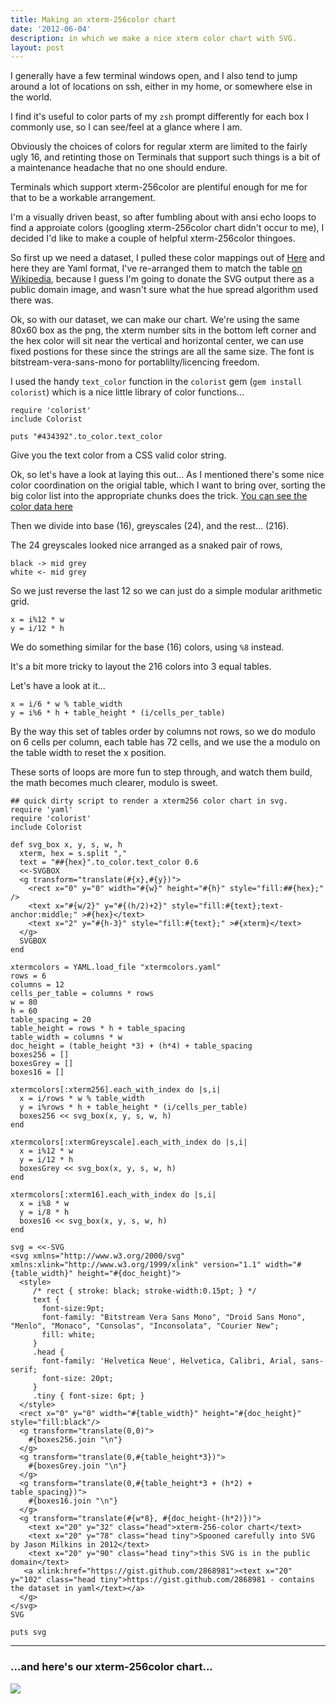 ```yaml
---
title: Making an xterm-256color chart
date: '2012-06-04'
description: in which we make a nice xterm color chart with SVG.
layout: post
---
```


I generally have a few terminal windows open, and I also tend to jump around a lot of locations on ssh, either in my home, or somewhere else in the world.

I find it's useful to color parts of my `zsh` prompt differently for each box I commonly use, so I can see/feel at a glance where I am.

Obviously the choices of colors for regular xterm are limited to the fairly ugly 16, and retinting those on Terminals that support such things is a bit of a maintenance headache that no one should endure.

Terminals which support xterm-256color are plentiful enough for me for that to be a workable arrangement.

I'm a visually driven beast, so after fumbling about with ansi echo loops to find a approiate colors (googling xterm-256color chart didn't occur to me), I decided I'd like to make a couple of helpful xterm-256color thingoes.

So first up we need a dataset, I pulled these color mappings out of  [Here](http://www.frexx.de/xterm-256-notes/data/xterm-colortest) and here they are Yaml format, I've re-arranged them to match the table [on Wikipedia](http://en.wikipedia.org/wiki/File:Xterm_color_chart.png), because I guess I'm going to donate the SVG output there as a public domain image, and wasn't sure what the hue spread algorithm used there was.

Ok, so with our dataset, we can make our chart. We're using the same 80x60 box as the png, the xterm number sits in the bottom left corner and the hex color will sit near the vertical and horizontal center, we can use fixed postions for these since the strings are all the same size. The font is bitstream-vera-sans-mono for portablilty/licencing freedom.

I used the handy `text_color` function in the `colorist` gem (`gem install colorist`) which is a nice little library of color functions...

    require 'colorist'   
    include Colorist
   
    puts "#434392".to_color.text_color

Give you the text color from a CSS valid color string.

Ok, so let's have a look at laying this out... As I mentioned there's some nice color coordination on the origial table, which I want to bring over, sorting the big color list into the appropriate chunks does the trick. [You can see the color data here](https://raw.github.com/gist/2868981/b80871f36954f11c7a7ee95a2d8d4f9886ce7361/xterm-256color.yaml)
  
Then we divide into base (16), greyscales (24), and the rest... (216).

The 24 greyscales looked nice arranged as a snaked pair of rows, 
   
    black -> mid grey
    white <- mid grey
    
So we just reverse the last 12 so we can just do a simple modular arithmetic grid.

    x = i%12 * w
    y = i/12 * h

We do something similar for the base (16) colors, using `%8` instead.

It's a bit more tricky to layout the 216 colors into 3 equal tables.

Let's have a look at it...

    x = i/6 * w % table_width
    y = i%6 * h + table_height * (i/cells_per_table)   

By the way this set of tables order by columns not rows, so we do modulo on 6 cells per column, each table has 72 cells, and we use the a modulo on the table width to reset the x position. 

These sorts of loops are more fun to step through, and watch them build, the math becomes much clearer, modulo is sweet.


    ## quick dirty script to render a xterm256 color chart in svg.
    require 'yaml'
    require 'colorist'
    include Colorist
    
    def svg_box x, y, s, w, h
      xterm, hex = s.split ","
      text = "##{hex}".to_color.text_color 0.6
      <<-SVGBOX
      <g transform="translate(#{x},#{y})">
        <rect x="0" y="0" width="#{w}" height="#{h}" style="fill:##{hex};" />
        <text x="#{w/2}" y="#{(h/2)+2}" style="fill:#{text};text-anchor:middle;" >#{hex}</text>
        <text x="2" y="#{h-3}" style="fill:#{text};" >#{xterm}</text>
      </g>
      SVGBOX
    end
    
    xtermcolors = YAML.load_file "xtermcolors.yaml"
    rows = 6
    columns = 12
    cells_per_table = columns * rows
    w = 80
    h = 60
    table_spacing = 20
    table_height = rows * h + table_spacing 
    table_width = columns * w
    doc_height = (table_height *3) + (h*4) + table_spacing
    boxes256 = []
    boxesGrey = []
    boxes16 = []
    
    xtermcolors[:xterm256].each_with_index do |s,i|
      x = i/rows * w % table_width
      y = i%rows * h + table_height * (i/cells_per_table)   
      boxes256 << svg_box(x, y, s, w, h)
    end
    
    xtermcolors[:xtermGreyscale].each_with_index do |s,i|
      x = i%12 * w
      y = i/12 * h
      boxesGrey << svg_box(x, y, s, w, h)
    end
    
    xtermcolors[:xterm16].each_with_index do |s,i|
      x = i%8 * w
      y = i/8 * h
      boxes16 << svg_box(x, y, s, w, h)
    end
    
    svg = <<-SVG
    <svg xmlns="http://www.w3.org/2000/svg" xmlns:xlink="http://www.w3.org/1999/xlink" version="1.1" width="#{table_width}" height="#{doc_height}">
      <style>
         /* rect { stroke: black; stroke-width:0.15pt; } */
         text {
           font-size:9pt; 
           font-family: "Bitstream Vera Sans Mono", "Droid Sans Mono", "Menlo", "Monaco", "Consolas", "Inconsolata", "Courier New"; 
           fill: white;
         }
         .head {
           font-family: 'Helvetica Neue', Helvetica, Calibri, Arial, sans-serif;
           font-size: 20pt;
         }
         .tiny { font-size: 6pt; }
      </style>
      <rect x="0" y="0" width="#{table_width}" height="#{doc_height}" style="fill:black"/>
      <g transform="translate(0,0)">
        #{boxes256.join "\n"}
      </g>
      <g transform="translate(0,#{table_height*3})">
        #{boxesGrey.join "\n"}
      </g>
      <g transform="translate(0,#{table_height*3 + (h*2) + table_spacing})">
        #{boxes16.join "\n"}
      </g>
      <g transform="translate(#{w*8}, #{doc_height-(h*2)})">
        <text x="20" y="32" class="head">xterm-256-color chart</text>
        <text x="20" y="78" class="head tiny">Spooned carefully into SVG by Jason Milkins in 2012</text>
        <text x="20" y="90" class="head tiny">this SVG is in the public domain</text>
       <a xlink:href="https://gist.github.com/2868981"><text x="20" y="102" class="head tiny">https://gist.github.com/2868981 - contains the dataset in yaml</text></a>
      </g>
    </svg>
    SVG
    
    puts svg





---
### ...and here's our xterm-256color chart...

![]({{paths.media}}/xterm-256-color.svg)

